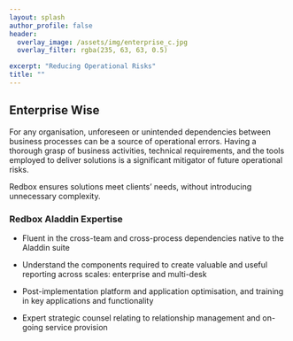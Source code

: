 ```yaml
---
layout: splash
author_profile: false
header:
  overlay_image: /assets/img/enterprise_c.jpg
  overlay_filter: rgba(235, 63, 63, 0.5)

excerpt: "Reducing Operational Risks"
title: ""
---
```


## Enterprise Wise

For any organisation, unforeseen or unintended dependencies between business processes can be a source of operational errors. Having a thorough grasp of business activities, technical requirements, and the tools employed to deliver solutions is a significant mitigator of future operational risks.

Redbox ensures solutions meet clients’ needs, without introducing unnecessary complexity.

### Redbox Aladdin Expertise

<section class="info_panels" id="info_panels">
  <ul>
    <li>
      <p>Fluent in the cross-team and cross-process dependencies native to the Aladdin suite
      </p>
    </li>
    <li>
      <p>Understand the components required to create valuable and useful reporting across scales: enterprise and multi-desk
      </p>
    </li>
    <li>
      <p>Post-implementation platform and application optimisation, and training in key applications and functionality
      </p>
    </li>
    <li>
      <p>Expert strategic counsel relating to relationship management and on-going service provision
      </p>
    </li>    
  </ul>
</section>